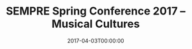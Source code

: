 ---
acronym: MCC-2017
date: '2017-04-03T00:00:00'
ext_url: http://www.sempre.org.uk/conferences/forthcoming/67-april2017
location: Hull, UK
submission_date: '2016-10-12T00:00:00'
title: "SEMPRE Spring Conference 2017 \u2013 Musical Cultures"
---